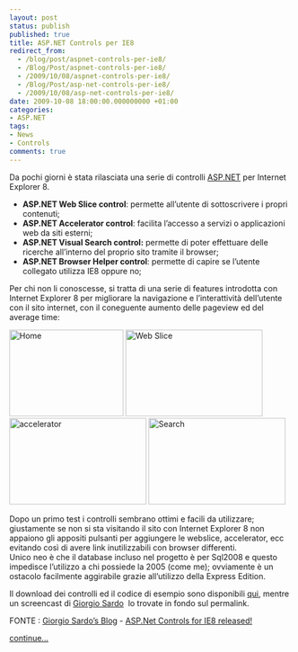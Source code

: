 ```yaml
---
layout: post
status: publish
published: true
title: ASP.NET Controls per IE8
redirect_from: 
  - /blog/post/aspnet-controls-per-ie8/
  - /Blog/Post/aspnet-controls-per-ie8/
  - /2009/10/08/aspnet-controls-per-ie8/
  - /Blog/Post/asp-net-controls-per-ie8/
  - /2009/10/08/asp-net-controls-per-ie8/
date: 2009-10-08 18:00:00.000000000 +01:00
categories:
- ASP.NET
tags:
- News
- Controls
comments: true
---
```

<p>
	Da pochi giorni &egrave; stata rilasciata una serie di controlli <a href="http://www.asp.net" rel="nofollow" target="_blank">ASP.NET</a> per Internet Explorer 8.</p>
<ul>
	<li>
		<strong>ASP.NET Web Slice control</strong>: permette all&rsquo;utente di sottoscrivere i propri contenuti;</li>
	<li>
		<strong>ASP.NET Accelerator control</strong>: facilita l&rsquo;accesso a servizi o applicazioni web da siti esterni;</li>
	<li>
		<strong>ASP.NET Visual Search control:</strong> permette di poter effettuare delle ricerche all&rsquo;interno del proprio sito tramite il browser;</li>
	<li>
		<strong>ASP.NET Browser Helper control</strong>: permette di capire se l&rsquo;utente collegato utilizza IE8 oppure no;</li>
</ul>
<p>
	Per chi non li conoscesse, si tratta di una serie di features introdotta con Internet Explorer 8 per migliorare la navigazione e l&rsquo;interattivit&agrave; dell&rsquo;utente con il sito internet, con il coneguente aumento delle pageview ed del average time:</p>
<p>
	<a href="http://imperugo.tostring.it/Content/Uploaded/image/x1.jpg" rel="shadowbox"><img alt="Home" border="0" height="154" src="http://imperugo.tostring.it/Content/Uploaded/image/x1_thumb.jpg" style="border-bottom: 0px; border-left: 0px; display: inline; border-top: 0px; border-right: 0px" title="Home" width="203" /></a> <a href="http://imperugo.tostring.it/Content/Uploaded/image/slice_2.jpg" rel="shadowbox"><img alt="Web Slice" border="0" height="154" src="http://imperugo.tostring.it/Content/Uploaded/image/slice_thumb.jpg" style="border-bottom: 0px; border-left: 0px; display: inline; border-top: 0px; border-right: 0px" title="Web Slice" width="244" /></a>&nbsp; <a href="http://imperugo.tostring.it/Content/Uploaded/image/acc_2.jpg" rel="shadowbox"><img alt="accelerator" border="0" height="154" src="http://imperugo.tostring.it/Content/Uploaded/image/acc_thumb.jpg" style="border-bottom: 0px; border-left: 0px; display: inline; border-top: 0px; border-right: 0px" title="accelerator" width="244" /></a> <a href="http://imperugo.tostring.it/Content/Uploaded/image/searc_2.jpg" rel="shadowbox"><img alt="Search" border="0" height="154" src="http://imperugo.tostring.it/Content/Uploaded/image/searc_thumb.jpg" style="border-bottom: 0px; border-left: 0px; display: inline; border-top: 0px; border-right: 0px" title="Search" width="244" /></a></p>
<p>
	Dopo un primo test i controlli sembrano ottimi e facili da utilizzare; giustamente se non si sta visitando il sito con Internet Explorer 8 non appaiono gli appositi pulsanti per aggiungere le webslice, accelerator, ecc evitando cos&igrave; di avere link inutilizzabili con browser differenti. <br />
	Unico neo &egrave; che il database incluso nel progetto &egrave; per Sql2008 e questo impedisce l&rsquo;utilizzo a chi possiede la 2005 (come me); ovviamente &egrave; un ostacolo facilmente aggirabile grazie all&rsquo;utilizzo della Express Edition.</p>
<p>
	Il download dei controlli ed il codice di esempio sono disponibili <a href="http://code.msdn.microsoft.com/WebAppToolkitIE8" rel="nofollow" target="_blank" title="Web Application Toolkit for IE8">qui</a>, mentre un screencast di <a href="http://blogs.msdn.com/giorgio/" rel="nofollow" target="_blank" title="Giorgio Sardo's Blog">Giorgio Sardo</a>&nbsp; lo trovate in fondo sul permalink.</p>
<p>
	FONTE : <a href="http://blogs.msdn.com/giorgio/" rel="nofollow" target="_blank" title="Giorgio Sardo’s Blog">Giorgio Sardo&rsquo;s Blog</a> - <a href="http://blogs.msdn.com/giorgio/archive/2009/09/24/asp-net-controls-for-ie8-released.aspx" rel="nofollow" target="_blank" title="ASP.Net Controls for IE8 released!">ASP.Net Controls for IE8 released!</a></p>
<p>
	<a class="more" href="http://imperugo.tostring.it/blog/post/aspnet-controls-per-ie8/">continue...</a></p>
